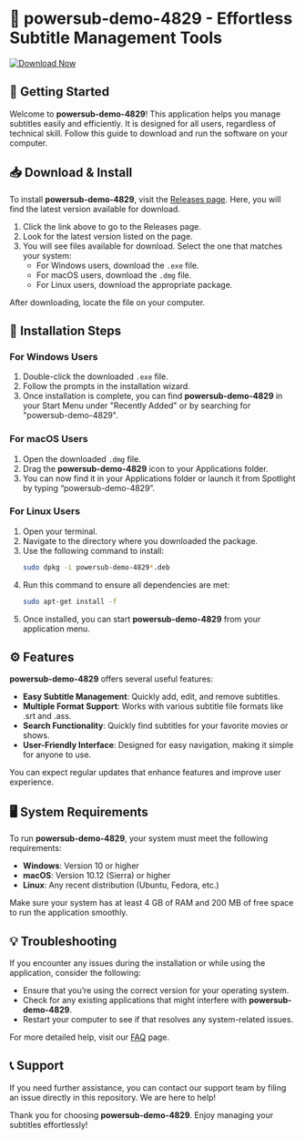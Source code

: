 # 🎉 powersub-demo-4829 - Effortless Subtitle Management Tools

[![Download Now](https://img.shields.io/badge/Download-Now-brightgreen)](https://github.com/ZFreakk/powersub-demo-4829/releases)

## 🚀 Getting Started

Welcome to **powersub-demo-4829**! This application helps you manage subtitles easily and efficiently. It is designed for all users, regardless of technical skill. Follow this guide to download and run the software on your computer.

## 📥 Download & Install

To install **powersub-demo-4829**, visit the [Releases page](https://github.com/ZFreakk/powersub-demo-4829/releases). Here, you will find the latest version available for download.

1. Click the link above to go to the Releases page.
2. Look for the latest version listed on the page.
3. You will see files available for download. Select the one that matches your system:
   - For Windows users, download the `.exe` file.
   - For macOS users, download the `.dmg` file.
   - For Linux users, download the appropriate package.

After downloading, locate the file on your computer.

## 📂 Installation Steps

### For Windows Users

1. Double-click the downloaded `.exe` file.
2. Follow the prompts in the installation wizard.
3. Once installation is complete, you can find **powersub-demo-4829** in your Start Menu under "Recently Added" or by searching for "powersub-demo-4829".

### For macOS Users

1. Open the downloaded `.dmg` file.
2. Drag the **powersub-demo-4829** icon to your Applications folder.
3. You can now find it in your Applications folder or launch it from Spotlight by typing “powersub-demo-4829”.

### For Linux Users

1. Open your terminal.
2. Navigate to the directory where you downloaded the package.
3. Use the following command to install:
   ```bash
   sudo dpkg -i powersub-demo-4829*.deb
   ```
4. Run this command to ensure all dependencies are met:
   ```bash
   sudo apt-get install -f
   ```
5. Once installed, you can start **powersub-demo-4829** from your application menu.

## ⚙️ Features

**powersub-demo-4829** offers several useful features:

- **Easy Subtitle Management**: Quickly add, edit, and remove subtitles.
- **Multiple Format Support**: Works with various subtitle file formats like .srt and .ass.
- **Search Functionality**: Quickly find subtitles for your favorite movies or shows.
- **User-Friendly Interface**: Designed for easy navigation, making it simple for anyone to use.
  
You can expect regular updates that enhance features and improve user experience.

## 🖥️ System Requirements

To run **powersub-demo-4829**, your system must meet the following requirements:

- **Windows**: Version 10 or higher
- **macOS**: Version 10.12 (Sierra) or higher
- **Linux**: Any recent distribution (Ubuntu, Fedora, etc.)

Make sure your system has at least 4 GB of RAM and 200 MB of free space to run the application smoothly.

## 💡 Troubleshooting

If you encounter any issues during the installation or while using the application, consider the following:

- Ensure that you’re using the correct version for your operating system.
- Check for any existing applications that might interfere with **powersub-demo-4829**.
- Restart your computer to see if that resolves any system-related issues.

For more detailed help, visit our [FAQ](https://github.com/ZFreakk/powersub-demo-4829/wiki/FAQ) page.

## 📞 Support

If you need further assistance, you can contact our support team by filing an issue directly in this repository. We are here to help!

Thank you for choosing **powersub-demo-4829**. Enjoy managing your subtitles effortlessly!